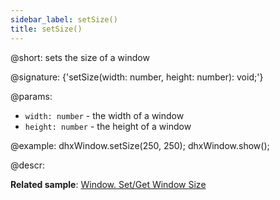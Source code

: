 ```yaml
---
sidebar_label: setSize()
title: setSize()
---          
```


@short: sets the size of a window

@signature: {'setSize(width: number, height: number): void;'}

@params:
- `width: number` - the width of a window
- `height: number` - the height of a window

@example:
dhxWindow.setSize(250, 250);
dhxWindow.show();

@descr:

**Related sample**: [Window. Set/Get Window Size](https://snippet.dhtmlx.com/0zqxydvm)

[comment]: # (@relatedapi: window/api/window_getsize_method.md)

[comment]: # (@related:window/usage.md#sizing-window)
